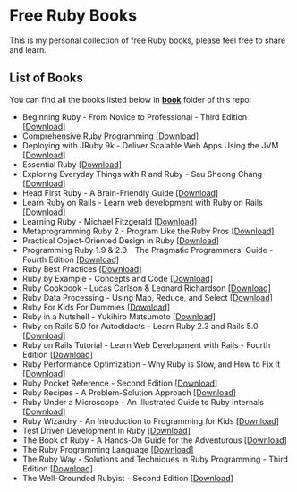 # Free Ruby Books

This is my personal collection of free Ruby books, please feel free to share and learn.

## List of Books

You can find all the books listed below in [**book**](/book) folder of this repo:

* Beginning Ruby - From Novice to Professional - Third Edition [[Download]](/book/Beginning%20Ruby%20-%20From%20Novice%20to%20Professional%20-%20Third%20Edition.pdf)
* Comprehensive Ruby Programming [[Download]](/book/Comprehensive%20Ruby%20Programming.pdf)
* Deploying with JRuby 9k - Deliver Scalable Web Apps Using the JVM [[Download]](/book/Deploying%20with%20JRuby%209k%20-%20Deliver%20Scalable%20Web%20Apps%20Using%20the%20JVM.pdf)
* Essential Ruby [[Download]](/book/Essential%20Ruby.epub)
* Exploring Everyday Things with R and Ruby - Sau Sheong Chang [[Download]](/book/Exploring%20Everyday%20Things%20with%20R%20and%20Ruby%20-%20Sau%20Sheong%20Chang.epub)
* Head First Ruby - A Brain-Friendly Guide [[Download]](/book/Head%20First%20Ruby%20-%20A%20Brain-Friendly%20Guide.epub)
* Learn Ruby on Rails - Learn web development with Ruby on Rails [[Download]](/book/Learn%20Ruby%20on%20Rails%20-%20Learn%20web%20development%20with%20Ruby%20on%20Rails.pdf)
* Learning Ruby - Michael Fitzgerald [[Download]](/book/Learning%20Ruby%20-%20Michael%20Fitzgerald.epub)
* Metaprogramming Ruby 2 - Program Like the Ruby Pros [[Download]](/book/Metaprogramming%20Ruby%202%20-%20Program%20Like%20the%20Ruby%20Pros.pdf)
* Practical Object-Oriented Design in Ruby [[Download]](/book/Practical%20Object-Oriented%20Design%20in%20Ruby.pdf)
* Programming Ruby 1.9 & 2.0 - The Pragmatic Programmers' Guide - Fourth Edition [[Download]](/book/Programming%20Ruby%201.9%20%26%202.0%20-%20The%20Pragmatic%20Programmers%27%20Guide%20-%20Fourth%20Edition.pdf)
* Ruby Best Practices [[Download]](/book/Ruby%20Best%20Practices.pdf)
* Ruby by Example - Concepts and Code [[Download]](/book/Ruby%20by%20Example%20-%20Concepts%20and%20Code.pdf)
* Ruby Cookbook - Lucas Carlson & Leonard Richardson [[Download]](/book/Ruby%20Cookbook%20-%20Lucas%20Carlson%20%26%20Leonard%20Richardson.epub)
* Ruby Data Processing - Using Map, Reduce, and Select [[Download]](/book/Ruby%20Data%20Processing%20-%20Using%20Map%2C%20Reduce%2C%20and%20Select.pdf)
* Ruby For Kids For Dummies [[Download]](/book/Ruby%20For%20Kids%20For%20Dummies.epub)
* Ruby in a Nutshell - Yukihiro Matsumoto [[Download]](/book/Ruby%20in%20a%20Nutshell%20-%20Yukihiro%20Matsumoto.epub)
* Ruby on Rails 5.0 for Autodidacts - Learn Ruby 2.3 and Rails 5.0 [[Download]](/book/Ruby%20on%20Rails%205.0%20for%20Autodidacts%20-%20Learn%20Ruby%202.3%20and%20Rails%205.0.epub)
* Ruby on Rails Tutorial - Learn Web Development with Rails - Fourth Edition [[Download]](/book/Ruby%20on%20Rails%20Tutorial%20-%20Learn%20Web%20Development%20with%20Rails%20-%20Fourth%20Edition.epub)
* Ruby Performance Optimization - Why Ruby is Slow, and How to Fix It [[Download]](/book/Ruby%20Performance%20Optimization%20-%20Why%20Ruby%20is%20Slow%2C%20and%20How%20to%20Fix%20It.pdf)
* Ruby Pocket Reference - Second Edition [[Download]](/book/Ruby%20Pocket%20Reference%20-%20Second%20Edition.pdf)
* Ruby Recipes - A Problem-Solution Approach [[Download]](/book/Ruby%20Recipes%20-%20A%20Problem-Solution%20Approach.pdf)
* Ruby Under a Microscope - An Illustrated Guide to Ruby Internals [[Download]](/book/Ruby%20Under%20a%20Microscope%20-%20An%20Illustrated%20Guide%20to%20Ruby%20Internals.pdf)
* Ruby Wizardry - An Introduction to Programming for Kids [[Download]](/book/Ruby%20Wizardry%20-%20An%20Introduction%20to%20Programming%20for%20Kids.pdf)
* Test Driven Development in Ruby [[Download]](/book/Test%20Driven%20Development%20in%20Ruby.pdf)
* The Book of Ruby - A Hands-On Guide for the Adventurous [[Download]](/book/The%20Book%20of%20Ruby%20-%20A%20Hands-On%20Guide%20for%20the%20Adventurous.pdf)
* The Ruby Programming Language [[Download]](/book/The%20Ruby%20Programming%20Language.pdf)
* The Ruby Way - Solutions and Techniques in Ruby Programming - Third Edition [[Download]](/book/The%20Ruby%20Way%20-%20Solutions%20and%20Techniques%20in%20Ruby%20Programming%20-%20Third%20Edition.epub)
* The Well-Grounded Rubyist - Second Edition [[Download]](/book/The%20Well-Grounded%20Rubyist%20-%20Second%20Edition.mobi)

